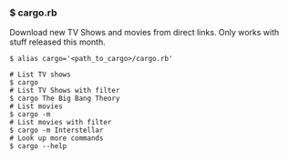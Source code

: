 ### $ cargo.rb

Download new TV Shows and movies from direct links. Only works with stuff released this month.

```shell
$ alias cargo='<path_to_cargo>/cargo.rb'
```

```shell
# List TV shows
$ cargo
# List TV Shows with filter
$ cargo The Big Bang Theory
# List movies
$ cargo -m
# List movies with filter
$ cargo -m Interstellar
# Look up more commands
$ cargo --help
```
